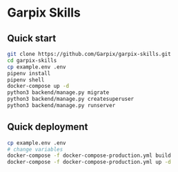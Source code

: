 # Garpix Skills

## Quick start

```bash
git clone https://github.com/Garpix/garpix-skills.git
cd garpix-skills
cp example.env .env
pipenv install
pipenv shell
docker-compose up -d
python3 backend/manage.py migrate
python3 backend/manage.py createsuperuser
python3 backend/manage.py runserver
```

## Quick deployment

```bash
cp example.env .env
# change variables
docker-compose -f docker-compose-production.yml build
docker-compose -f docker-compose-production.yml up -d
```
